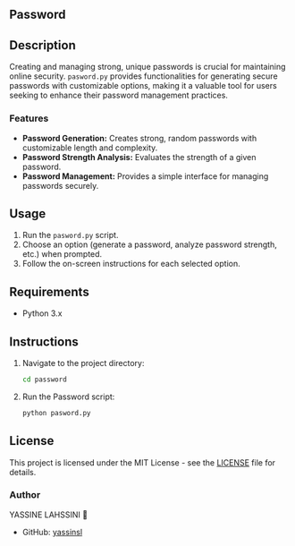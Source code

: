 
## Password

## Description

Creating and managing strong, unique passwords is crucial for maintaining online security. `pasword.py` provides functionalities for generating secure passwords with customizable options, making it a valuable tool for users seeking to enhance their password management practices.
### Features

- **Password Generation:** Creates strong, random passwords with customizable length and complexity.
- **Password Strength Analysis:** Evaluates the strength of a given password.
- **Password Management:** Provides a simple interface for managing passwords securely.

## Usage

1. Run the `pasword.py` script.
2. Choose an option (generate a password, analyze password strength, etc.) when prompted.
3. Follow the on-screen instructions for each selected option.

## Requirements

- Python 3.x

## Instructions

1. Navigate to the project directory:

    ```bash
    cd password
    ```

2. Run the Password script:

    ```bash
    python pasword.py
    ```

## License

This project is licensed under the MIT License - see the [LICENSE](LICENSE) file for details.

### Author

YASSINE LAHSSINI 👻
- GitHub: [yassinsl](https://github.com/yassinsl)